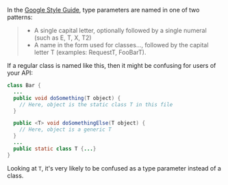 In the [Google Style Guide][gsg], type parameters are named in one of two
patterns:

> *   A single capital letter, optionally followed by a single numeral (such as
>     E, T, X, T2)
> *   A name in the form used for classes..., followed by the capital letter T
>     (examples: RequestT, FooBarT).

If a regular class is named like this, then it might be confusing for users of
your API:

```java
class Bar {
  ...
  public void doSomething(T object) {
    // Here, object is the static class T in this file
  }

  public <T> void doSomethingElse(T object) {
    // Here, object is a generic T
  }
  ...
  public static class T {...}
}
```

Looking at `T`, it's very likely to be confused as a type parameter instead of a
class.

[gsg]: https://google.github.io/styleguide/javaguide.html#s5.2.8-type-variable-names
